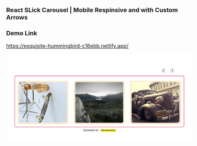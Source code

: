 ### React SLick Carousel | Mobile Respinsive and with Custom Arrows

### Demo Link 

https://exquisite-hummingbird-c16ebb.netlify.app/



<img src="https://github.com/irfansadiq030/react-slick-carousel/blob/master/react-slick.PNG">
